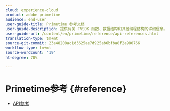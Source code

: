 ```yaml
---
cloud: experience-cloud
product: adobe primetime
audience: end-user
user-guide-title: Primetime 参考文档
user-guide-description: 提供有关 TVSDK 函数、数据结构和其他编程结构的详细信息。
user-guide-url: /content/en/primetime/reference/api-references.html
translation-type: tm+mt
source-git-commit: 23a48208ac1d3625ae7d925ab6bfba8f2a980766
workflow-type: tm+mt
source-wordcount: '19'
ht-degree: 78%

---
```



# Primetime参考 {#reference}

+ [API参考](api-references.md)
